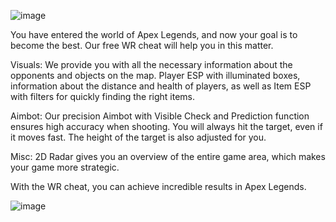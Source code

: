 ![image](https://github.com/user-attachments/assets/9de2e4c7-1adb-4dac-ab59-b9f8d8248bd8)


You have entered the world of Apex Legends, and now your goal is to become the best. Our free WR cheat will help you in this matter.

Visuals: We provide you with all the necessary information about the opponents and objects on the map. Player ESP with illuminated boxes, information about the distance and health of players, as well as Item ESP with filters for quickly finding the right items.

Aimbot: Our precision Aimbot with Visible Check and Prediction function ensures high accuracy when shooting. You will always hit the target, even if it moves fast. The height of the target is also adjusted for you.

Misc: 2D Radar gives you an overview of the entire game area, which makes your game more strategic.

With the WR cheat, you can achieve incredible results in Apex Legends.

![image](https://github.com/user-attachments/assets/9d9f4a16-e106-47c4-a0b4-c096dff134bd)

